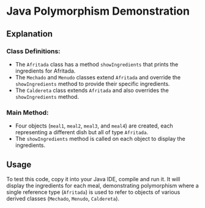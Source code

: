 # Java Polymorphism Demonstration

## Explanation

### Class Definitions:

- The `Afritada` class has a method `showIngredients` that prints the ingredients for Afritada.
- The `Mechado` and `Menudo` classes extend `Afritada` and override the `showIngredients` method to provide their specific ingredients.
- The `Caldereta` class extends `Afritada` and also overrides the `showIngredients` method.

### Main Method:

- Four objects (`meal1`, `meal2`, `meal3`, and `meal4`) are created, each representing a different dish but all of type `Afritada`.
- The `showIngredients` method is called on each object to display the ingredients.

## Usage

To test this code, copy it into your Java IDE, compile and run it. It will display the ingredients for each meal, demonstrating polymorphism where a single reference type (`Afritada`) is used to refer to objects of various derived classes (`Mechado`, `Menudo`, `Caldereta`).
